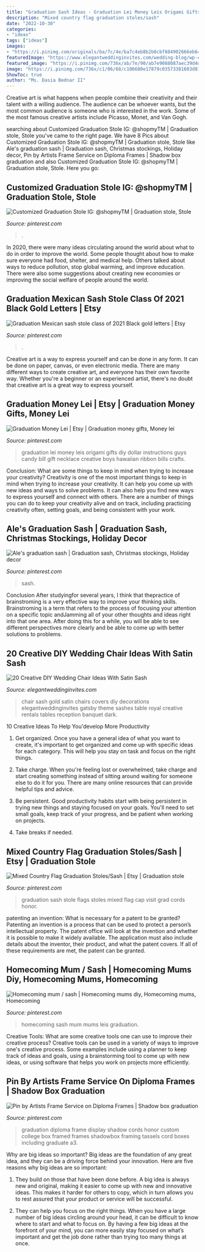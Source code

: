 ```yaml
---
title: "Graduation Sash Ideas - Graduation Lei Money Leis Origami Gifts Diy Dollar Instructions Guys Candy Bill Gift Necklace Creative Boys Hawaiian Ribbon Bills Crafts"
description: "Mixed country flag graduation stoles/sash"
date: "2022-10-30"
categories:
- "ideas"
tags: ["ideas"]
images:
- "https://i.pinimg.com/originals/ba/7c/4e/ba7c4eb8b2b8cbf884902666eb64a018.jpg"
featuredImage: "https://www.elegantweddinginvites.com/wedding-blog/wp-content/uploads/2016/09/simple-wedding-chair-ideas-with-satin-sash.jpg"
featured_image: "https://i.pinimg.com/736x/ab/7e/90/ab7e9088087aec39d4d623f2af1f0085.jpg"
image: "https://i.pinimg.com/736x/c1/06/68/c106680e17879c03573381603d8100a8.jpg"
ShowToc: true
author: "Ms. Dasia Bednar II"
---
```



Creative art is what happens when people combine their creativity and their talent with a willing audience. The audience can be whoever wants, but the most common audience is someone who is interested in the work. Some of the most famous creative artists include Picasso, Monet, and Van Gogh.

	

		
searching about Customized Graduation Stole IG: @shopmyTM | Graduation stole, Stole you've came to the right page. We have 8 Pics about Customized Graduation Stole IG: @shopmyTM | Graduation stole, Stole like Ale&#039;s graduation sash | Graduation sash, Christmas stockings, Holiday decor, Pin by Artists Frame Service on Diploma Frames | Shadow box graduation and also Customized Graduation Stole IG: @shopmyTM | Graduation stole, Stole. Here you go:
		
    
## Customized Graduation Stole IG: @shopmyTM | Graduation Stole, Stole

<img loading=lazy src="https://i.pinimg.com/736x/c1/06/68/c106680e17879c03573381603d8100a8.jpg" onerror="this.onerror=null;this.src='https://tse4.mm.bing.net/th?id=OIP.SVwU7qo1YzGD6Ul4C3wP4gHaHi&amp;pid=15.1';" alt="Customized Graduation Stole IG: @shopmyTM | Graduation stole, Stole">

_Source: pinterest.com_

>. 

	

In 2020, there were many ideas circulating around the world about what to do in order to improve the world. Some people thought about how to make sure everyone had food, shelter, and medical help. Others talked about ways to reduce pollution, stop global warming, and improve education. There were also some suggestions about creating new economies or improving the social welfare of people around the world.

    
## Graduation Mexican Sash Stole Class Of 2021 Black Gold Letters | Etsy

<img loading=lazy src="https://i.pinimg.com/736x/ab/7e/90/ab7e9088087aec39d4d623f2af1f0085.jpg" onerror="this.onerror=null;this.src='https://tse1.mm.bing.net/th?id=OIP.T-UapH30XVJz9Hu7ChzY0wHaJ3&amp;pid=15.1';" alt="Graduation Mexican sash stole class of 2021 Black gold letters | Etsy">

_Source: pinterest.com_

>. 

	

Creative art is a way to express yourself and can be done in any form. It can be done on paper, canvas, or even electronic media. There are many different ways to create creative art, and everyone has their own favorite way. Whether you're a beginner or an experienced artist, there's no doubt that creative art is a great way to express yourself.

    
## Graduation Money Lei | Etsy | Graduation Money Gifts, Money Lei

<img loading=lazy src="https://i.pinimg.com/originals/17/19/ae/1719ae43d2f0f172fa3fc3a2753063e0.jpg" onerror="this.onerror=null;this.src='https://tse3.mm.bing.net/th?id=OIP.W2E2a2siB6jr55uOLjheHQHaJ4&amp;pid=15.1';" alt="Graduation Money Lei | Etsy | Graduation money gifts, Money lei">

_Source: pinterest.com_

>graduation lei money leis origami gifts diy dollar instructions guys candy bill gift necklace creative boys hawaiian ribbon bills crafts. 

	

Conclusion: What are some things to keep in mind when trying to increase your creativity?
Creativity is one of the most important things to keep in mind when trying to increase your creativity. It can help you come up with new ideas and ways to solve problems. It can also help you find new ways to express yourself and connect with others. There are a number of things you can do to keep your creativity alive and on track, including practicing creativity often, setting goals, and being consistent with your work.

    
## Ale&#039;s Graduation Sash | Graduation Sash, Christmas Stockings, Holiday Decor

<img loading=lazy src="https://i.pinimg.com/originals/ba/7c/4e/ba7c4eb8b2b8cbf884902666eb64a018.jpg" onerror="this.onerror=null;this.src='https://tse1.mm.bing.net/th?id=OIP.D6ohMor1WgXAwwNXb8hCcwHaJ4&amp;pid=15.1';" alt="Ale&#039;s graduation sash | Graduation sash, Christmas stockings, Holiday decor">

_Source: pinterest.com_

>sash. 

	

Conclusion
After studyingfor several years, I think that thepractice of brainstroming is a very effective way to improve your thinking skills. Brainstroming is a term that refers to the process of focusing your attention on a specific topic andJamming all of your other thoughts and ideas right into that one area. After doing this for a while, you will be able to see different perspectives more clearly and be able to come up with better solutions to problems.

    
## 20 Creative DIY Wedding Chair Ideas With Satin Sash

<img loading=lazy src="https://www.elegantweddinginvites.com/wedding-blog/wp-content/uploads/2016/09/simple-wedding-chair-ideas-with-satin-sash.jpg" onerror="this.onerror=null;this.src='https://tse2.mm.bing.net/th?id=OIP.WXmQveL8JwcCTJTaarD9nAHaLH&amp;pid=15.1';" alt="20 Creative DIY Wedding Chair Ideas With Satin Sash">

_Source: elegantweddinginvites.com_

>chair sash gold satin chairs covers diy decorations elegantweddinginvites gatsby theme sashes table royal creative rentals tables reception banquet dark. 

	

10 Creative Ideas To Help You'develop More Productivity
1. Get organized. Once you have a general idea of what you want to create, it's important to get organized and come up with specific ideas for each category. This will help you stay on task and focus on the right things.
2. Take charge. When you're feeling lost or overwhelmed, take charge and start creating something instead of sitting around waiting for someone else to do it for you. There are many online resources that can provide helpful tips and advice.

3. Be persistent. Good productivity habits start with being persistent in trying new things and staying focused on your goals. You'll need to set small goals, keep track of your progress, and be patient when working on projects.

4. Take breaks if needed.

    
## Mixed Country Flag Graduation Stoles/Sash | Etsy | Graduation Stole

<img loading=lazy src="https://i.pinimg.com/736x/8a/df/3a/8adf3a4420799940f3d22cecad9b479f.jpg" onerror="this.onerror=null;this.src='https://tse1.mm.bing.net/th?id=OIP.tkFzcs-TWFKnyyr28pBLmgHaHa&amp;pid=15.1';" alt="Mixed Country Flag Graduation Stoles/Sash | Etsy | Graduation stole">

_Source: pinterest.com_

>graduation sash stole flags stoles mixed flag cap visit grad cords honor. 

	

patenting an invention: What is necessary for a patent to be granted?
Patenting an invention is a process that can be used to protect a person’s intellectual property. The patent office will look at the invention and whether it is possible to make it widely available. The application must also include details about the inventor, their product, and what the patent covers. If all of these requirements are met, the patent can be granted.

    
## Homecoming Mum / Sash | Homecoming Mums Diy, Homecoming Mums, Homecoming

<img loading=lazy src="https://i.pinimg.com/originals/21/02/8b/21028b8af75a27dd0c606fe987bd7226.jpg" onerror="this.onerror=null;this.src='https://tse1.mm.bing.net/th?id=OIP.mNMy03QLsHtzrcRScSigoQHaHk&amp;pid=15.1';" alt="Homecoming mum / sash | Homecoming mums diy, Homecoming mums, Homecoming">

_Source: pinterest.com_

>homecoming sash mum mums leis graduation. 

	

Creative Tools: What are some creative tools one can use to improve their creative process?
Creative tools can be used in a variety of ways to improve one's creative process. Some examples include using a planner to keep track of ideas and goals, using a brainstorming tool to come up with new ideas, or using software that helps you work on projects more efficiently.

    
## Pin By Artists Frame Service On Diploma Frames | Shadow Box Graduation

<img loading=lazy src="https://i.pinimg.com/736x/a3/af/71/a3af7126ce4bf2021a553e0fd335c72c--graduation-pics-college-graduation.jpg" onerror="this.onerror=null;this.src='https://tse2.mm.bing.net/th?id=OIP.-9uv8BMVFy9KE7-0pMlN3QHaHa&amp;pid=15.1';" alt="Pin by Artists Frame Service on Diploma Frames | Shadow box graduation">

_Source: pinterest.com_

>graduation diploma frame display shadow cords honor custom college box framed frames shadowbox framing tassels cord boxes including graduate a3. 

	

Why are big ideas so important?
Big ideas are the foundation of any great idea, and they can be a driving force behind your innovation. Here are five reasons why big ideas are so important:
1. They build on those that have been done before. A big idea is always new and original, making it easier to come up with new and innovative ideas. This makes it harder for others to copy, which in turn allows you to rest assured that your product or service will be successful.

2. They can help you focus on the right things. When you have a large number of big ideas circling around your head, it can be difficult to know where to start and what to focus on. By having a few big ideas at the forefront of your mind, you can more easily stay focused on what’s important and get the job done rather than trying too many things at once.

